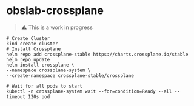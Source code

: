 # obslab-crossplane

> :warning: This is a work in progress

```
# Create Cluster
kind create cluster
# Install Crossplane
helm repo add crossplane-stable https://charts.crossplane.io/stable
helm repo update
helm install crossplane \
--namespace crossplane-system \
--create-namespace crossplane-stable/crossplane 

# Wait for all pods to start
kubectl -n crossplane-system wait --for=condition=Ready --all --timeout 120s pod
```

